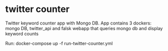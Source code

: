# twitter counter
Twitter keyword counter app with Mongo DB.
App contains 3 dockers: mongo DB, twitter_api and falsk webapp that queries mongo db and display keyword counts

Run: docker-compose up -f run-twitter-counter.yml
